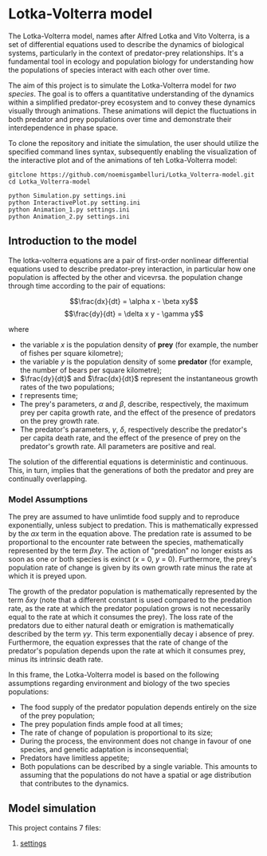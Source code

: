 # Lotka-Volterra model

The Lotka-Volterra model, names after Alfred Lotka and Vito Volterra, is a set of differential equations used to describe the dynamics of biological systems, particularly in the context of predator-prey relationships. It's a fundamental tool in ecology and population biology for understanding how the populations of species interact with each other over time. 

The aim of this project is to simulate the Lotka-Volterra model for *two species*. The goal is to offers a quantitative understanding of the dynamics within a simplified predator-prey ecosystem and to convey these dynamics visually through animations. These animations will depict the fluctuations in both predator and prey populations over time and demonstrate their interdependence in phase space.

To clone the repository and initiate the simulation, the user should utilize the specified command lines syntax, subsequently enabling the visualization of the interactive plot and of the animations of teh Lotka-Volterra model:

    gitclone https://github.com/noemisgambelluri/Lotka_Volterra-model.git
    cd Lotka_Volterra-model

    python Simulation.py settings.ini
    python InteractivePlot.py setting.ini
    python Animation_1.py settings.ini
    python Animation_2.py settings.ini

## Introduction to the model

The lotka-volterra equations are a pair of first-order nonlinear differential equations used to  describe predator-prey interaction, in particular how one population is affected by the other and vicevrsa. the population change through time according to the pair of equations:

$$\frac{dx}{dt} = \alpha x - \beta xy$$
$$\frac{dy}{dt} = \delta x y - \gamma y$$

where 
* the variable *x* is the population density of **prey** (for example, the number of fishes per square kilometre);
* the variable *y* is the population density of some **predator** (for example, the number of bears per square kilometre);
* $\frac{dy}{dt}$ and $\frac{dx}{dt}$ represent the instantaneous growth rates of the two populations;
* *t* represents time;
* The prey's parameters, $\alpha$ and $\beta$, describe, respectively, the maximum prey per capita growth rate, and the effect of the presence of predators on the prey growth rate.
* The predator's parameters, $\gamma$, $\delta$, respectively describe the predator's per capita death rate, and the effect of the presence of prey on the predator's growth rate.
All parameters are positive and real.

The solution of the differential equations is deterministic and continuous. This, in turn, implies that the generations of both the predator and prey are continually overlapping.

### Model Assumptions

The prey are assumed to have unlimtide food supply and to reproduce exponentially, unless subject to predation. This is mathematically expressed by the $\alpha x$ term in the equation above. The predation rate is assumed to be proportional to the encounter rate between the species, mathematically represented by the term $\beta x y$. The action of "predation" no longer exists as soon as one or both species is exinct (*x* = 0, *y* = 0). Furthermore, the prey's population rate of change is given by its own growth rate minus the rate at which it is preyed upon.

The growth of the predator population is mathematically represented by the term $\delta x y$ (note that a different constant is used compared to the predation rate, as the rate at which the predator population grows is not necessarily equal to the rate at which it consumes the prey). The loss rate of the predators due to either natural death or emigration is mathematically described by the term $\gamma y$. This term exponentially decay i absence of prey. Furthermore, the equation expresses that the rate of change of the predator's population depends upon the rate at which it consumes prey, minus its intrinsic death rate.

In this frame, the Lotka-Volterra model is based on the following assumptions regarding environment and biology of the two species populations:
* The food supply of the predator population depends entirely on the size of the prey population;
* The prey population finds ample food at all times;
* The rate of change of population is proportional to its size;
* During the process, the environment does not change in favour of one species, and genetic adaptation is inconsequential;
* Predators have limitless appetite;
* Both populations can be described by a single variable. This amounts to assuming that the populations do not have a spatial or age distribution that contributes to the dynamics.

## Model simulation

This project contains 7 files:

1. [settings](https://github.com/noemisgambelluri/Lotka_Volterra-model/raw/main/settings.ini)
